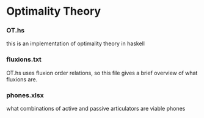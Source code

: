 # Optimality Theory

### OT.hs

this is an implementation of optimality theory in haskell

### fluxions.txt

OT.hs uses fluxion order relations, so this file gives a brief overview of what fluxions are.

### phones.xlsx

what combinations of active and passive articulators are viable phones
